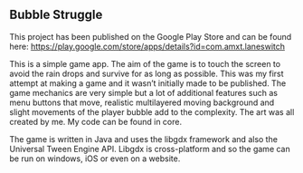 ## Bubble Struggle

This project has been published on the Google Play Store and can be found here: https://play.google.com/store/apps/details?id=com.amxt.laneswitch

This is a simple game app. The aim of the game is to touch the screen to avoid the rain drops and survive for as long as possible. This was my first attempt at making a game and it wasn’t initially made to be published. The game mechanics are very simple but a lot of additional features such as menu buttons that move, realistic multilayered moving background and slight movements of the player bubble add to the complexity. The art was all created by me. My code can be found in core.

The game is written in Java and uses the libgdx framework and also the Universal Tween Engine API. Libgdx is cross-platform and so the game can be run on windows, iOS or even on a website. 